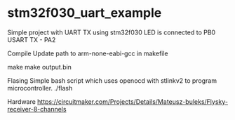 # stm32f030_uart_example
Simple project with UART TX using stm32f030
LED is connected to PB0
USART TX - PA2


Compile
Update path to arm-none-eabi-gcc in makefile

make
make output.bin

Flasing
Simple bash script which uses openocd with stlinkv2 to program microcontroller.
./flash

Hardware
https://circuitmaker.com/Projects/Details/Mateusz-buleks/Flysky-receiver-8-channels